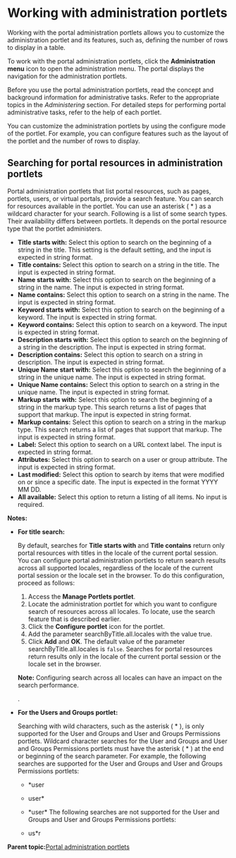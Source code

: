 # Working with administration portlets 

Working with the portal administration portlets allows you to customize the administration portlet and its features, such as, defining the number of rows to display in a table.

To work with the portal administration portlets, click the **Administration menu** icon to open the administration menu. The portal displays the navigation for the administration portlets.

Before you use the portal administration portlets, read the concept and background information for administrative tasks. Refer to the appropriate topics in the *Administering* section. For detailed steps for performing portal administrative tasks, refer to the help of each portlet.

You can customize the administration portlets by using the configure mode of the portlet. For example, you can configure features such as the layout of the portlet and the number of rows to display.

## Searching for portal resources in administration portlets

Portal administration portlets that list portal resources, such as pages, portlets, users, or virtual portals, provide a search feature. You can search for resources available in the portlet. You can use an asterisk \( \* \) as a wildcard character for your search. Following is a list of some search types. Their availability differs between portlets. It depends on the portal resource type that the portlet administers.

-   **Title starts with:** Select this option to search on the beginning of a string in the title. This setting is the default setting, and the input is expected in string format.
-   **Title contains:** Select this option to search on a string in the title. The input is expected in string format.
-   **Name starts with:** Select this option to search on the beginning of a string in the name. The input is expected in string format.
-   **Name contains:** Select this option to search on a string in the name. The input is expected in string format.
-   **Keyword starts with:** Select this option to search on the beginning of a keyword. The input is expected in string format.
-   **Keyword contains:** Select this option to search on a keyword. The input is expected in string format.
-   **Description starts with:** Select this option to search on the beginning of a string in the description. The input is expected in string format.
-   **Description contains:** Select this option to search on a string in description. The input is expected in string format.
-   **Unique Name start with:** Select this option to search the beginning of a string in the unique name. The input is expected in string format.
-   **Unique Name contains:** Select this option to search on a string in the unique name. The input is expected in string format.
-   **Markup starts with:** Select this option to search the beginning of a string in the markup type. This search returns a list of pages that support that markup. The input is expected in string format.
-   **Markup contains:** Select this option to search on a string in the markup type. This search returns a list of pages that support that markup. The input is expected in string format.
-   **Label:** Select this option to search on a URL context label. The input is expected in string format.
-   **Attributes:** Select this option to search on a user or group attribute. The input is expected in string format.
-   **Last modified:** Select this option to search by items that were modified on or since a specific date. The input is expected in the format YYYY MM DD.
-   **All available:** Select this option to return a listing of all items. No input is required.

**Notes:**

-   **For title search:**

    By default, searches for **Title starts with** and **Title contains** return only portal resources with titles in the locale of the current portal session. You can configure portal administration portlets to return search results across all supported locales, regardless of the locale of the current portal session or the locale set in the browser. To do this configuration, proceed as follows:

    1.  Access the **Manage Portlets portlet**.
    2.  Locate the administration portlet for which you want to configure search of resources across all locales. To locate, use the search feature that is described earlier.
    3.  Click the **Configure portlet** icon for the portlet.
    4.  Add the parameter searchByTitle.all.locales with the value true.
    5.  Click **Add** and **OK**.
    The default value of the parameter searchByTitle.all.locales is `false`. Searches for portal resources return results only in the locale of the current portal session or the locale set in the browser.

    **Note:** Configuring search across all locales can have an impact on the search performance.

    .

-   **For the Users and Groups portlet:**

    Searching with wild characters, such as the asterisk \( \* \), is only supported for the User and Groups and User and Groups Permissions portlets. Wildcard character searches for the User and Groups and User and Groups Permissions portlets must have the asterisk \( \* \) at the end or beginning of the search parameter. For example, the following searches are supported for the User and Groups and User and Groups Permissions portlets:

    -   \*user
    -   user\*
    -   \*user\*
    The following searches are not supported for the User and Groups and User and Groups Permissions portlets:

    -   us\*r

**Parent topic:**[Portal administration portlets ](../admin-system/adpltadm.md)


